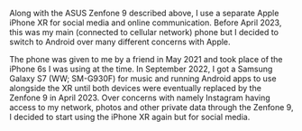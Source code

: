 Along with the ASUS Zenfone 9 described above, I use a separate Apple iPhone XR for social media and online communication. Before April 2023, this was my main (connected to cellular network) phone but I decided to switch to Android over many different concerns with Apple. 

The phone was given to me by a friend in May 2021 and took place of the iPhone 6s I was using at the time. In September 2022, I got a Samsung Galaxy S7 (WW; SM-G930F) for music and running Android apps to use alongside the XR until both devices were eventually replaced by the Zenfone 9 in April 2023. Over concerns with namely Instagram having access to my network, photos and other private data through the Zenfone 9, I decided to start using the iPhone XR again but for social media.
